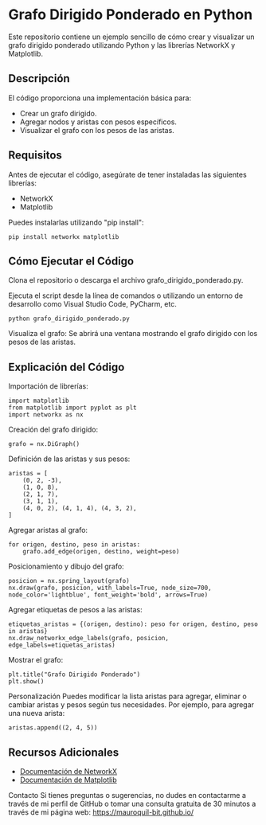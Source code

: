 # Grafo Dirigido Ponderado en Python

Este repositorio contiene un ejemplo sencillo de cómo crear y visualizar un grafo dirigido ponderado utilizando Python y las librerías NetworkX y Matplotlib.

## Descripción
El código proporciona una implementación básica para:

- Crear un grafo dirigido.
- Agregar nodos y aristas con pesos específicos.
- Visualizar el grafo con los pesos de las aristas.
  
## Requisitos
Antes de ejecutar el código, asegúrate de tener instaladas las siguientes librerías:
- NetworkX
- Matplotlib

Puedes instalarlas utilizando "pip install":

```
pip install networkx matplotlib
```

## Cómo Ejecutar el Código
Clona el repositorio o descarga el archivo grafo_dirigido_ponderado.py.

Ejecuta el script desde la línea de comandos o utilizando un entorno de desarrollo como Visual Studio Code, PyCharm, etc.

```
python grafo_dirigido_ponderado.py
```

Visualiza el grafo: Se abrirá una ventana mostrando el grafo dirigido con los pesos de las aristas.

## Explicación del Código
Importación de librerías:

```
import matplotlib
from matplotlib import pyplot as plt
import networkx as nx
```

Creación del grafo dirigido:
```
grafo = nx.DiGraph()
```

Definición de las aristas y sus pesos:
```
aristas = [
    (0, 2, -3),
    (1, 0, 8),
    (2, 1, 7),
    (3, 1, 1),
    (4, 0, 2), (4, 1, 4), (4, 3, 2),
]
```

Agregar aristas al grafo:
```
for origen, destino, peso in aristas:
    grafo.add_edge(origen, destino, weight=peso)
```

Posicionamiento y dibujo del grafo:
```
posicion = nx.spring_layout(grafo)
nx.draw(grafo, posicion, with_labels=True, node_size=700, node_color='lightblue', font_weight='bold', arrows=True)
```

Agregar etiquetas de pesos a las aristas:
```
etiquetas_aristas = {(origen, destino): peso for origen, destino, peso in aristas}
nx.draw_networkx_edge_labels(grafo, posicion, edge_labels=etiquetas_aristas)
```

Mostrar el grafo:
```
plt.title("Grafo Dirigido Ponderado")
plt.show()
```

Personalización
Puedes modificar la lista aristas para agregar, eliminar o cambiar aristas y pesos según tus necesidades. Por ejemplo, para agregar una nueva arista:
```
aristas.append((2, 4, 5))
```

## Recursos Adicionales

- [Documentación de NetworkX](https://networkx.org/documentation/stable/)
- [Documentación de Matplotlib](https://matplotlib.org/stable/contents.html)

Contacto
Si tienes preguntas o sugerencias, no dudes en contactarme a través de mi perfil de GitHub o tomar una consulta gratuita de 30 minutos a través de mi página web:  https://mauroquil-bit.github.io/

